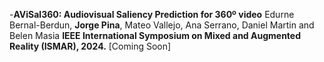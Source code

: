 -<strong>AViSal360: Audiovisual Saliency Prediction for 360º video</strong>
Edurne Bernal-Berdun, <strong>Jorge Pina</strong>, Mateo Vallejo, Ana Serrano, Daniel Martin and Belen Masia 
<strong>IEEE International Symposium on Mixed and Augmented Reality (ISMAR), 2024.</strong> [Coming Soon]


